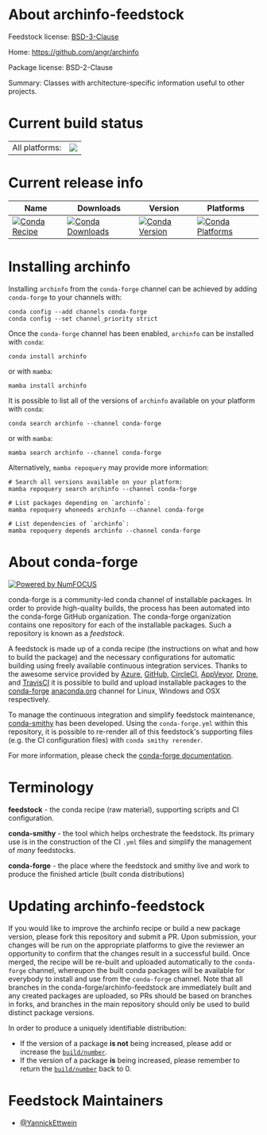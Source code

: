 About archinfo-feedstock
========================

Feedstock license: [BSD-3-Clause](https://github.com/conda-forge/archinfo-feedstock/blob/main/LICENSE.txt)

Home: https://github.com/angr/archinfo

Package license: BSD-2-Clause

Summary: Classes with architecture-specific information useful to other projects.

Current build status
====================


<table><tr><td>All platforms:</td>
    <td>
      <a href="https://dev.azure.com/conda-forge/feedstock-builds/_build/latest?definitionId=20290&branchName=main">
        <img src="https://dev.azure.com/conda-forge/feedstock-builds/_apis/build/status/archinfo-feedstock?branchName=main">
      </a>
    </td>
  </tr>
</table>

Current release info
====================

| Name | Downloads | Version | Platforms |
| --- | --- | --- | --- |
| [![Conda Recipe](https://img.shields.io/badge/recipe-archinfo-green.svg)](https://anaconda.org/conda-forge/archinfo) | [![Conda Downloads](https://img.shields.io/conda/dn/conda-forge/archinfo.svg)](https://anaconda.org/conda-forge/archinfo) | [![Conda Version](https://img.shields.io/conda/vn/conda-forge/archinfo.svg)](https://anaconda.org/conda-forge/archinfo) | [![Conda Platforms](https://img.shields.io/conda/pn/conda-forge/archinfo.svg)](https://anaconda.org/conda-forge/archinfo) |

Installing archinfo
===================

Installing `archinfo` from the `conda-forge` channel can be achieved by adding `conda-forge` to your channels with:

```
conda config --add channels conda-forge
conda config --set channel_priority strict
```

Once the `conda-forge` channel has been enabled, `archinfo` can be installed with `conda`:

```
conda install archinfo
```

or with `mamba`:

```
mamba install archinfo
```

It is possible to list all of the versions of `archinfo` available on your platform with `conda`:

```
conda search archinfo --channel conda-forge
```

or with `mamba`:

```
mamba search archinfo --channel conda-forge
```

Alternatively, `mamba repoquery` may provide more information:

```
# Search all versions available on your platform:
mamba repoquery search archinfo --channel conda-forge

# List packages depending on `archinfo`:
mamba repoquery whoneeds archinfo --channel conda-forge

# List dependencies of `archinfo`:
mamba repoquery depends archinfo --channel conda-forge
```


About conda-forge
=================

[![Powered by
NumFOCUS](https://img.shields.io/badge/powered%20by-NumFOCUS-orange.svg?style=flat&colorA=E1523D&colorB=007D8A)](https://numfocus.org)

conda-forge is a community-led conda channel of installable packages.
In order to provide high-quality builds, the process has been automated into the
conda-forge GitHub organization. The conda-forge organization contains one repository
for each of the installable packages. Such a repository is known as a *feedstock*.

A feedstock is made up of a conda recipe (the instructions on what and how to build
the package) and the necessary configurations for automatic building using freely
available continuous integration services. Thanks to the awesome service provided by
[Azure](https://azure.microsoft.com/en-us/services/devops/), [GitHub](https://github.com/),
[CircleCI](https://circleci.com/), [AppVeyor](https://www.appveyor.com/),
[Drone](https://cloud.drone.io/welcome), and [TravisCI](https://travis-ci.com/)
it is possible to build and upload installable packages to the
[conda-forge](https://anaconda.org/conda-forge) [anaconda.org](https://anaconda.org/)
channel for Linux, Windows and OSX respectively.

To manage the continuous integration and simplify feedstock maintenance,
[conda-smithy](https://github.com/conda-forge/conda-smithy) has been developed.
Using the ``conda-forge.yml`` within this repository, it is possible to re-render all of
this feedstock's supporting files (e.g. the CI configuration files) with ``conda smithy rerender``.

For more information, please check the [conda-forge documentation](https://conda-forge.org/docs/).

Terminology
===========

**feedstock** - the conda recipe (raw material), supporting scripts and CI configuration.

**conda-smithy** - the tool which helps orchestrate the feedstock.
                   Its primary use is in the construction of the CI ``.yml`` files
                   and simplify the management of *many* feedstocks.

**conda-forge** - the place where the feedstock and smithy live and work to
                  produce the finished article (built conda distributions)


Updating archinfo-feedstock
===========================

If you would like to improve the archinfo recipe or build a new
package version, please fork this repository and submit a PR. Upon submission,
your changes will be run on the appropriate platforms to give the reviewer an
opportunity to confirm that the changes result in a successful build. Once
merged, the recipe will be re-built and uploaded automatically to the
`conda-forge` channel, whereupon the built conda packages will be available for
everybody to install and use from the `conda-forge` channel.
Note that all branches in the conda-forge/archinfo-feedstock are
immediately built and any created packages are uploaded, so PRs should be based
on branches in forks, and branches in the main repository should only be used to
build distinct package versions.

In order to produce a uniquely identifiable distribution:
 * If the version of a package **is not** being increased, please add or increase
   the [``build/number``](https://docs.conda.io/projects/conda-build/en/latest/resources/define-metadata.html#build-number-and-string).
 * If the version of a package **is** being increased, please remember to return
   the [``build/number``](https://docs.conda.io/projects/conda-build/en/latest/resources/define-metadata.html#build-number-and-string)
   back to 0.

Feedstock Maintainers
=====================

* [@YannickEttwein](https://github.com/YannickEttwein/)


